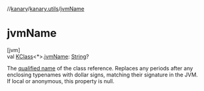//[kanary](../../index.md)/[kanary.utils](index.md)/[jvmName](jvm-name.md)

# jvmName

[jvm]\
val [KClass](https://kotlinlang.org/api/latest/jvm/stdlib/kotlin.reflect/-k-class/index.html)&lt;*&gt;.[jvmName](jvm-name.md): [String](https://kotlinlang.org/api/latest/jvm/stdlib/kotlin/-string/index.html)?

The [qualified name](https://kotlinlang.org/api/latest/jvm/stdlib/kotlin.reflect/-k-class/qualified-name.html) of the class reference. Replaces any periods after any enclosing typenames with dollar signs, matching their signature in the JVM. If local or anonymous, this property is null.
